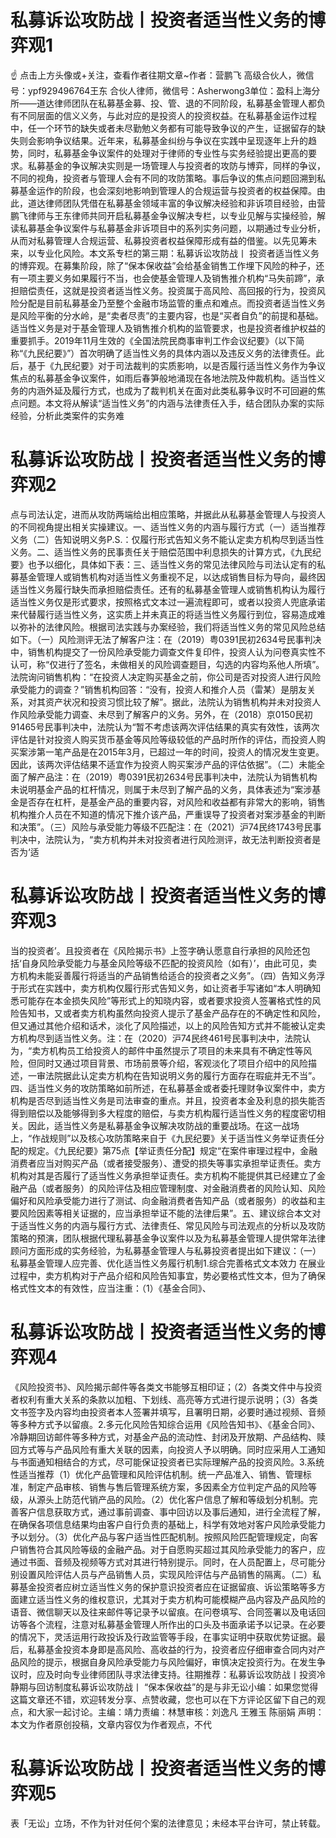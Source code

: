 # 私募诉讼攻防战丨投资者适当性义务的博弈观1

☝ 点击上方头像或+关注，查看作者往期文章~作者：营鹏飞  高级合伙人，微信号：ypf929496764王东 合伙人律师，微信号：Asherwong3单位：盈科上海分所——道达律师团队在私募基金募、投、管、退的不同阶段，私募基金管理人都负有不同层面的信义义务，与此对应的是投资人的投资权益。在私募基金运作过程中，任一个环节的缺失或者未尽勤勉义务都有可能导致争议的产生，证据留存的缺失则会影响争议结果。近年来，私募基金纠纷与争议在实践中呈现逐年上升的趋势，同时，私募基金争议案件的处理对于律师的专业性与实务经验提出更高的要求。私募基金的争议解决实则是一场管理人与投资者的攻防与博弈，同样的争议，不同的视角，投资者与管理人会有不同的攻防策略。事后争议的焦点问题回溯到私募基金运作的阶段，也会深刻地影响到管理人的合规运营与投资者的权益保障。由此，道达律师团队凭借在私募基金领域丰富的争议解决经验和非诉项目经验，由营鹏飞律师与王东律师共同开启私募基金争议解决专栏，以专业见解与实操经验，解读私募基金争议案件与私募基金非诉项目中的系列实务问题，以期通过专业分析，从而对私募管理人合规运营、私募投资者权益保障形成有益的借鉴。以先见筹未来，以专业化风险。本文系专栏的第三期：私募诉讼攻防战丨 投资者适当性义务的博弈观。在募集阶段，除了“保本保收益”会给基金销售工作埋下风险的种子，还有一项主要义务如果履行不当，也会使基金管理人及销售推介机构“马失前蹄”，承担赔偿责任，这就是投资者适当性义务。投资属于高风险、高回报的行为，投资风险分配是目前私募基金乃至整个金融市场监管的重点和难点。而投资者适当性义务是风险平衡的分水岭，是“卖者尽责”的主要内容，也是“买者自负”的前提和基础。适当性义务是对于基金管理人及销售推介机构的监管要求，也是投资者维护权益的重要抓手。2019年11月生效的《全国法院民商事审判工作会议纪要》（以下简称“《九民纪要》”）首次明确了适当性义务的具体内涵以及违反义务的法律责任。此后，基于《九民纪要》对于司法裁判的实质影响，以是否履行适当性义务作为争议焦点的私募基金争议案件，如雨后春笋般地涌现在各地法院及仲裁机构。适当性义务的内涵外延及履行方式，也成为了裁判机关在面对此类私募争议时不可回避的焦点问题。本文将从解读“适当性义务”的内涵与法律责任入手，结合团队办案的实际经验，分析此类案件的实务难

# 私募诉讼攻防战丨投资者适当性义务的博弈观2

点与司法认定，进而从攻防两端给出相应策略，并据此从私募基金管理人与投资人的不同视角提出相关实操建议。一、适当性义务的内涵与履行方式（一）适当推荐义务（二）告知说明义务P.S.：仅履行形式告知义务不能认定卖方机构尽到适当性义务。二、适当性义务的民事责任关于赔偿范围中利息损失的计算方式，《九民纪要》也予以细化，具体如下表：三、适当性义务的常见法律风险与司法认定有的私募基金管理人或销售机构对适当性义务重视不足，以达成销售目标为导向，最终因适当性义务履行缺失而承担赔偿责任。还有的私募基金管理人或销售机构认为履行适当性义务仅是形式要求，按照格式文本过一遍流程即可，或者以投资人兜底承诺来代替履行适当性义务，这实质上并未真正的将适当性义务履行到位，容易造成难以弥补的法律风险。根据司法实践与办案经验，我们将适当性义务的常见风险总结如下。（一）风险测评无法了解客户注：在（2019）粤0391民初2634号民事判决中，销售机构提交了一份风险承受能力调查文件复印件，投资人认为问卷真实性不认可，称“仅进行了签名，未做相关的风险调查题目，勾选的内容均系他人所填”。法院询问销售机构：“在投资人决定购买基金之前，你公司是否对投资人进行风险承受能力的调查？”销售机构回答：“没有，投资人和推介人员（雷某）是朋友关系，对其资产状况和投资习惯比较了解”。据此，法院认为销售机构并未对投资人作风险承受能力调查、未尽到了解客户的义务。另外，在（2018）京0150民初91465号民事判决中，法院认为“暂不考虑该两次评估结果的真实有效性，该两次评估是针对投资人购买货币基金等风险等级较低的产品时所作的评估，而投资人购买案涉第一笔产品是在2015年3月，已超过一年的时间，投资人的情况发生变更。因此，该两次评估结果不适宜作为投资人购买案涉产品的评估依据”。（二）未能全面了解产品注：在（2019）粤0391民初2634号民事判决中，法院认为销售机构未说明基金产品的杠杆情况，则属于未尽到了解产品的义务，具体表述为“案涉基金是否存在杠杆，是基金产品的重要内容，对风险和收益都有非常大的影响，销售机构推介人员在不知道的情况下推介该产品，严重误导了投资者对案涉基金的判断和决策”。（三）风险与承受能力等级不匹配注：在（2021）沪74民终1743号民事判决中，法院认为，“卖方机构并未对投资者进行风险测评，故无法判断投资者是否为‘适

# 私募诉讼攻防战丨投资者适当性义务的博弈观3

当的投资者’。且投资者在《风险揭示书》上签字确认愿意自行承担的风险还包括‘自身风险承受能力与基金风险等级不匹配的投资风险（如有）’，由此可见，卖方机构未能妥善履行将适当的产品销售给适合的投资者之义务”。（四）告知义务浮于形式在实践中，卖方机构仅履行形式告知义务，如让资者手写诸如“本人明确知悉可能存在本金损失风险”等形式上的知晓内容，或者要求投资人签署格式性的风险告知书，又或者卖方机构虽然向投资人提示了基金产品存在的不确定性和风险，但又通过其他介绍和话术，淡化了风险描述，以上的风险告知方式并不能被认定卖方机构尽到适当性义务。注：在（2020）沪74民终461号民事判决中，法院认为，“卖方机构员工给投资人的邮件中虽然提示了项目的未来具有不确定性等风险，但同时又通过项目背景、市场前景等介绍，客观淡化了项目介绍中的风险描述，一审法院据此认定卖方机构在告知说明义务的履行方面存在瑕疵并无不当”。四、适当性义务的攻防策略如前所述，在私募基金或者委托理财争议案件中，卖方机构是否尽到适当性义务是司法审查的重点。并且，投资者本金及利息的损失能否得到赔偿以及能够得到多大程度的赔偿，与卖方机构履行适当性义务的程度密切相关。因此，适当性义务是私募基金争议解决攻防战的重要战场。在这一战场上，“作战规则”以及核心攻防策略来自于《九民纪要》关于适当性义务举证责任分配的规定。《九民纪要》第75点【举证责任分配】规定“在案件审理过程中，金融消费者应当对购买产品（或者接受服务）、遭受的损失等事实承担举证责任。卖方机构对其是否履行了适当性义务承担举证责任。卖方机构不能提供其已经建立了金融产品（或者服务）的风险评估及相应管理制度、对金融消费者的风险认知、风险偏好和风险承受能力进行了测试、向金融消费者告知产品（或者服务）的收益和主要风险因素等相关证据的，应当承担举证不能的法律后果”。五、建议综合本文对于适当性义务的内涵与履行方式、法律责任、常见风险与司法观点的分析以及攻防策略的预演，团队根据代理私募基金争议案件以及为私募基金管理人提供常年法律顾问方面形成的实务经验，为私募基金管理人与私募投资者提出如下建议：（一）私募基金管理人应完善、优化适当性义务履行机制1.综合完善格式文本效力  在展业过程中，卖方机构对于产品介绍和风险告知事宜，势必要格式性文本，但为了确保格式性文本的有效性，应当注重：（1）《基金合同》、

# 私募诉讼攻防战丨投资者适当性义务的博弈观4

《风险投资书》、风险揭示邮件等各类文书能够互相印证；（2）各类文件中与投资者权利有重大关系的条款以加粗、下划线、高亮等方式进行提示说明；（3）各类文书签字及内容均由投资者本人签署并填写，且署明日期，必要时通过视频、音频等多种方式予以留痕。2.多元化风险告知综合运用《风险告知书》、《基金合同》、冷静期回访邮件等多种方式，对基金产品的流动性、封闭及开放期、产品结构、赎回方式等与产品风险有重大关联的因素，向投资人予以明确。同时应采用人工通知与书面通知相结合的方式，尽可能保证投资者已实际理解产品的投资风险。3.系统性适当推荐（1）优化产品管理和风险评估机制。统一产品准入、销售、管理标准，制定产品审核、销售与售后管理系统方案，多因素全方位判定产品的风险等级，从源头上防范代销产品的风险。（2）优化客户信息了解和等级划分机制。完善客户信息获取方式，通过事前调查、事中回访以及事后通知，进行全流程了解，在确保各项信息结果均由客户自行负责的基础上，科学有效地对客户风险承受能力予以划分。（3）优化产品与客户适当性匹配机制。按照风险匹配管理规定，向客户销售符合其风险等级的金融产品。对于自愿购买超过其风险承受能力的客户，应通过书面、音频及视频等方式对其进行特别提示。同时，在人员配置上，尽可能分别设置风险评估人员与产品销售人员，实现风险评估与产品销售的隔离。（二）私募基金投资者应树立适当性义务的保护意识投资者应在证据留痕、诉讼策略等多方面建立适当性义务的维权意识，尤其对于卖方机构可能模糊产品内容及产品风险的语音、微信聊天以及往来邮件等记录予以留痕。在问卷填写、合同签署以及电话回访等各个流程，注意对私募基金管理人所作出的口头及书面承诺予以记录。在必要的情况下，灵活运用行政投诉及行政监管等手段，在事实证明中获取优势证据。最后，私募基金投资本身即是高风险、高收益的行为，投资者应仔细审查合同内对产品风险的提示，根据自身风险承受能力与风险偏好，审慎决定投资行为。在发生争议时，应及时向专业律师团队寻求法律支持。往期推荐：私募诉讼攻防战丨投资冷静期与回访制度私募诉讼攻防战丨 “保本保收益”的是与非无讼小编：如果您觉得这篇文章还不错，欢迎转发分享、点赞收藏，您也可以在下方评论区留下自己的观点，和大家一起讨论。主编：靖力责编：林慧审核：刘逸凡 王雅玉 陈丽娟 声明：本文为作者原创投稿，文章内容仅为作者观点，不代

# 私募诉讼攻防战丨投资者适当性义务的博弈观5

表「无讼」立场，不作为针对任何个案的法律意见；未经本平台许可，禁止转载。

